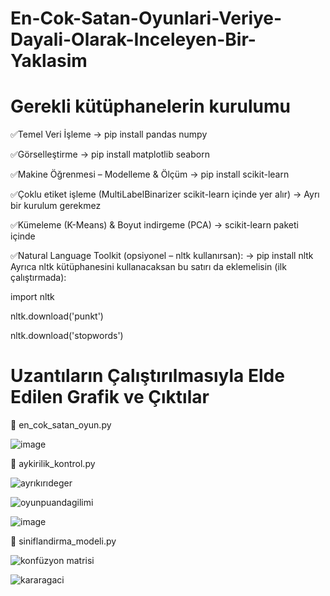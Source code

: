 # En-Cok-Satan-Oyunlari-Veriye-Dayali-Olarak-Inceleyen-Bir-Yaklasim

# Gerekli kütüphanelerin kurulumu
✅Temel Veri İşleme
   → pip install pandas numpy

✅Görselleştirme
   → pip install matplotlib seaborn

✅Makine Öğrenmesi – Modelleme & Ölçüm
   → pip install scikit-learn

✅Çoklu etiket işleme (MultiLabelBinarizer scikit-learn içinde yer alır)
   → Ayrı bir kurulum gerekmez

✅Kümeleme (K-Means) & Boyut indirgeme (PCA)
   → scikit-learn paketi içinde

✅Natural Language Toolkit (opsiyonel – nltk kullanırsan):
   → pip install nltk
    Ayrıca nltk kütüphanesini kullanacaksan bu satırı da eklemelisin (ilk çalıştırmada):
      
import nltk
    
nltk.download('punkt')
    
nltk.download('stopwords')

# Uzantıların Çalıştırılmasıyla Elde Edilen Grafik ve Çıktılar

💼 en_cok_satan_oyun.py

![image](https://github.com/user-attachments/assets/b12f8f97-bf7c-4d1e-a62f-1be484d743aa)

💼 aykirilik_kontrol.py

![ayrıkırıdeger](https://github.com/user-attachments/assets/f083fc4a-072c-4aec-b0d5-37011efc7ee2)

![oyunpuandagilimi](https://github.com/user-attachments/assets/450886db-1bb5-4143-a9e1-a4c9656a072a)

![image](https://github.com/user-attachments/assets/a5f72a73-4468-43dd-b6d2-4dc8cdf3da8d)

💼 siniflandirma_modeli.py

![konfüzyon matrisi](https://github.com/user-attachments/assets/3c607d3d-a696-49e3-adf6-fc37a9005b40)

![kararagaci](https://github.com/user-attachments/assets/7982ad8d-8bb8-4965-81fb-994ac9eed445)








